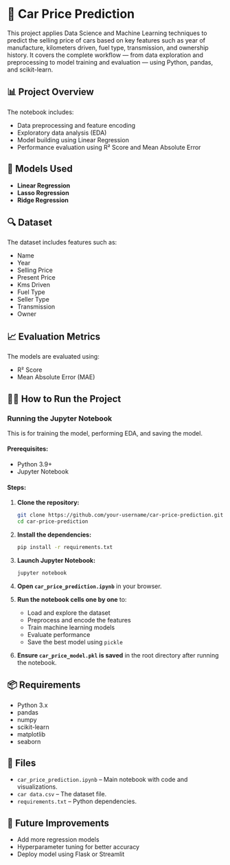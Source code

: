 # 🚗 Car Price Prediction

This project applies Data Science and Machine Learning techniques to predict the selling price of cars based on key features such as year of manufacture, kilometers driven, fuel type, transmission, and ownership history. It covers the complete workflow — from data exploration and preprocessing to model training and evaluation — using Python, pandas, and scikit-learn.

## 📊 Project Overview

The notebook includes:

* Data preprocessing and feature encoding
* Exploratory data analysis (EDA)
* Model building using Linear Regression 
* Performance evaluation using R² Score and Mean Absolute Error

## 🧠 Models Used

* **Linear Regression**
* **Lasso Regression**
* **Ridge Regression**
  

## 🔍 Dataset

The dataset includes features such as:

* Name
* Year
* Selling Price
* Present Price
* Kms Driven
* Fuel Type
* Seller Type
* Transmission
* Owner
   
## 📈 Evaluation Metrics

The models are evaluated using:

* R² Score
* Mean Absolute Error (MAE)

## 🏃‍♂️ How to Run the Project

### Running the Jupyter Notebook

This is for training the model, performing EDA, and saving the model.

#### Prerequisites:

* Python 3.9+
* Jupyter Notebook

#### Steps:

1. **Clone the repository:**

   ```bash
   git clone https://github.com/your-username/car-price-prediction.git
   cd car-price-prediction
   ```

2. **Install the dependencies:**

   ```bash
   pip install -r requirements.txt
   ```

3. **Launch Jupyter Notebook:**

   ```bash
   jupyter notebook
   ```

4. **Open `car_price_prediction.ipynb`** in your browser.

5. **Run the notebook cells one by one** to:

   * Load and explore the dataset
   * Preprocess and encode the features
   * Train machine learning models
   * Evaluate performance
   * Save the best model using `pickle`

6. **Ensure `car_price_model.pkl` is saved** in the root directory after running the notebook.

## 📦 Requirements

* Python 3.x
* pandas
* numpy
* scikit-learn
* matplotlib
* seaborn

## 📁 Files

* `car_price_prediction.ipynb` – Main notebook with code and visualizations.
* `car data.csv` – The dataset file. 
* `requirements.txt` – Python dependencies.

## 🧠 Future Improvements

* Add more regression models 
* Hyperparameter tuning for better accuracy
* Deploy model using Flask or Streamlit


